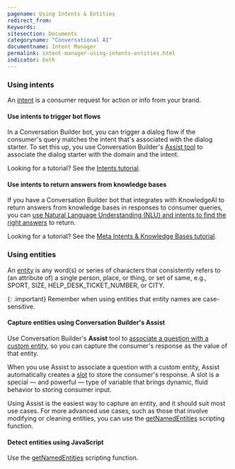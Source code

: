 ```yaml
---
pagename: Using Intents & Entities
redirect_from:
Keywords:
sitesection: Documents
categoryname: "Conversational AI"
documentname: Intent Manager
permalink: intent-manager-using-intents-entities.html
indicator: both
---
```


### Using intents

An [intent](intent-manager-key-terms-concepts.html#intents) is a consumer request for action or info from your brand.

#### Use intents to trigger bot flows

In a Conversation Builder bot, you can trigger a dialog flow if the consumer's query matches the intent that's associated with the dialog starter. To set this up, you use Conversation Builder's [Assist tool](conversation-builder-assist.html) to associate the dialog starter with the domain and the intent.

Looking for a tutorial? See the [Intents tutorial](tutorials-guides-getting-started-with-bot-building-intents.html).

#### Use intents to return answers from knowledge bases

If you have a Conversation Builder bot that integrates with KnowledgeAI to return answers from knowledge bases in responses to consumer queries, you can [use Natural Language Understanding (NLU) and intents to find the right answers](knowledgeai-using-intents-with-kbs.html) to return.

Looking for a tutorial? See the [Meta Intents & Knowledge Bases tutorial](tutorials-guides-bot-groups-other-techniques-meta-intents-knowledge-bases.html).

### Using entities

An [entity](intent-manager-key-terms-concepts.html#entities) is any word(s) or series of characters that consistently refers to (an attribute of) a single person, place, or thing, or set of same, e.g., SPORT, SIZE, HELP_DESK_TICKET_NUMBER, or CITY.

{: .important}
Remember when using entities that entity names are case-sensitive.

#### Capture entities using Conversation Builder's Assist

Use Conversation Builder's **Assist** tool to [associate a question with a custom entity](conversation-builder-assist.html#associate-a-question-with-an-entity), so you can capture the consumer's response as the value of that entity.

When you use Assist to associate a question with a custom entity, Assist automatically creates a [slot](conversation-builder-variables-slots-slots.html) to store the consumer's response. A slot is a special &mdash; and powerful &mdash; type of variable that brings dynamic, fluid behavior to storing consumer input.

Using Assist is the easiest way to capture an entity, and it should suit most use cases. For more advanced use cases, such as those that involve modifying or cleaning entities, you can use the [getNamedEntities](conversation-builder-scripting-functions-get-set-session-data.html#get-named-entities) scripting function.

#### Detect entities using JavaScript

Use the [getNamedEntities](conversation-builder-scripting-functions-get-set-session-data.html#get-named-entities) scripting function.